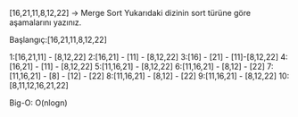 [16,21,11,8,12,22] -> Merge Sort
Yukarıdaki dizinin sort türüne göre aşamalarını yazınız.

Başlangıç:[16,21,11,8,12,22]

1:[16,21,11] - [8,12,22]
2:[16,21] - [11] - [8,12,22]
3:[16] - [21] - [11]-[8,12,22]
4:[16,21] - [11] - [8,12,22]
5:[11,16,21] - [8,12,22]
6:[11,16,21] - [8,12] - [22]
7:[11,16,21] - [8] - [12] - [22]
8:[11,16,21] - [8,12] - [22]
9:[11,16,21] - [8,12,22]
10:[8,11,12,16,21,22]

Big-O:
O(nlogn)